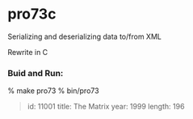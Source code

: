 pro73c
===============

Serializing and deserializing data to/from XML  

Rewrite in C

### Buid and Run:  
% make  pro73
% bin/pro73
> id: 11001 
> title: The Matrix 
> year: 1999 
> length: 196 